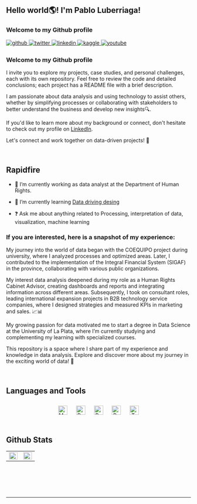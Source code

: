 ## Hello world🌎! I'm Pablo Luberriaga!  
  



### Welcome to my Github profile  
<a href="https://github.com/pablolube" target="_blank">
<img src=https://img.shields.io/badge/github-%2324292e.svg?&style=for-the-badge&logo=github&logoColor=white alt=github style="margin-bottom: 5px;" />
</a>
<a href="https://twitter.com/Lubepablo" target="_blank">
<img src=https://img.shields.io/badge/twitter-%2300acee.svg?&style=for-the-badge&logo=twitter&logoColor=white alt=twitter style="margin-bottom: 5px;" />
</a>
<a href="https://linkedin.com/in/pabloluberriaga" target="_blank">
<img src=https://img.shields.io/badge/linkedin-%231E77B5.svg?&style=for-the-badge&logo=linkedin&logoColor=white alt=linkedin style="margin-bottom: 5px;" />
</a>
<a href="https://www.kaggle.com/pabloluberriaga" target="_blank">
<img src=https://img.shields.io/badge/kaggle-%2344BAE8.svg?&style=for-the-badge&logo=kaggle&logoColor=white alt=kaggle style="margin-bottom: 5px;" />
</a>
<a href="https://www.youtube.com/user/pablolube" target="_blank">
<img src=https://img.shields.io/badge/youtube-%23EE4831.svg?&style=for-the-badge&logo=youtube&logoColor=white alt=youtube style="margin-bottom: 5px;" />
</a>  
  



### Welcome to my Github profile  
I invite you to explore my projects, case studies, and personal challenges, each with its own repository. Feel free to review the code and detailed conclusions; each project has a README file with a brief description.

I am passionate about data analysis and using technology to assist others, whether by simplifying processes or collaborating with stakeholders to better understand the business and develop new insights🔍.

If you'd like to learn more about my background or connect, don't hesitate to check out my profile on [LinkedIn](https://www.linkedin.com/in/pabloluberriaga/).

Let's connect and work together on data-driven projects! 🚀  
  

<br/>  


## Rapidfire  
- 🔭 I’m currently working as data analyst at the Department of Human Rights.  
  

- 🌱 I’m currently learning 
[Data driving desing](https://www.datacamp.com/portfolio/pablolube)  
  

- ❓ Ask me about anything related to Processing, interpretation of data, visualization, machine learning  
  



### If you are interested, here is a snapshot of my experience:
  

My journey into the world of data began with the COEQUIPO project during university, where I analyzed processes and optimized areas. Later, I contributed to the implementation of the Integral Financial System (SIGAF) in the province, collaborating with various public organizations.

My interest data analysis deepened during my role as a Human Rights Cabinet Advisor, creating dashboards and reports and integrating information across different areas. Subsequently, I took on consultant roles, leading international expansion projects in B2B technology service companies, where I designed strategies and measured KPIs in marketing and sales. 📈📊

My growing passion for data motivated me to start a degree in Data Science at the University of La Plata, where I’m currently studying and complementing my learning with specialized courses.

This repository is a space where I share part of my experience and knowledge in data analysis. Explore and discover more about my journey in the exciting world of data! 🚀  
  

<br/>  


## Languages and Tools  
<div align="center">  
<a href="https://www.mysql.com/" target="_blank"><img style="margin: 10px" src="https://profilinator.rishav.dev/skills-assets/mysql-original-wordmark.svg" alt="MySQL" height="25" /></a>  
<a href="https://powerbi.microsoft.com/en-us/" target="_blank"><img style="margin: 10px" src="https://profilinator.rishav.dev/skills-assets/powerbi.png" alt="Power Bi" height="25" /></a>  
<a href="https://www.python.org/" target="_blank"><img style="margin: 10px" src="https://profilinator.rishav.dev/skills-assets/python-original.svg" alt="Python" height="25" /></a>  
<a href="https://www.postgresql.org/" target="_blank"><img style="margin: 10px" src="https://profilinator.rishav.dev/skills-assets/postgresql-original-wordmark.svg" alt="PostgreSQL" height="25" /></a>  
<a href="https://www.tableau.com/" target="_blank"><img style="margin: 10px" src="https://profilinator.rishav.dev/skills-assets/tableau.svg" alt="Tableau" height="25" /></a>  
</div>  

<br/>  


## Github Stats  
<table><tr><td valign="top" width="50%">

<img src="https://github-readme-stats.vercel.app/api?username=pablolube&show_icons=true&count_private=true&hide_border=true" align="left" style="width: 100%" />

</td><td valign="top" width="50%">

<img src="https://github-readme-stats.vercel.app/api/top-langs/?username=pablolube&hide_border=true&layout=compact" align="left" style="width: 100%" />

</td></tr></table>  

<br/>  

  

<br/>  

  

<br/>  


<br />

----
